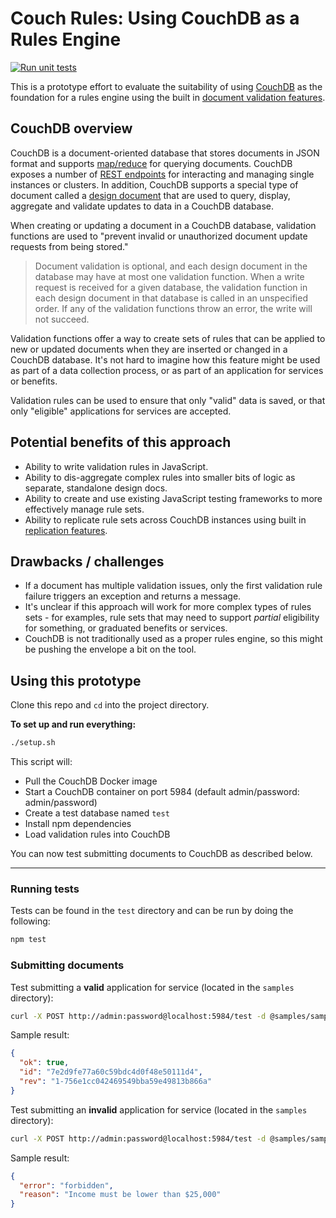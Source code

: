 # Couch Rules: Using CouchDB as a Rules Engine

[![Run unit tests](https://github.com/mheadd/couch-rules-engine/actions/workflows/tests.yml/badge.svg)](https://github.com/mheadd/couch-rules-engine/actions/workflows/tests.yml)

This is a prototype effort to evaluate the suitability of using [CouchDB](http://couchdb.apache.org/) as the foundation for a rules engine using the built in [document validation features](http://docs.couchdb.org/en/stable/ddocs/ddocs.html#validate-document-update-functions).

## CouchDB overview

CouchDB is a document-oriented database that stores documents in JSON format and supports [map/reduce]([http://docs.couchdb.org/en/2.2.0/ddocs/ddocs.html#view-functions](https://docs.couchdb.org/en/stable/ddocs/views/intro.html)) for querying documents. CouchDB exposes a number of [REST endpoints](https://docs.couchdb.org/en/latest/intro/api.html) for interacting and managing single instances or clusters. In addition, CouchDB supports a special type of document called a [design document](https://docs.couchdb.org/en/stable/api/ddoc/index.html) that are used to query, display, aggregate and validate updates to data in a CouchDB database.

When creating or updating a document in a CouchDB database, validation functions are used to "prevent invalid or unauthorized document update requests from being stored."

> Document validation is optional, and each design document in the database may have at most one validation function. When a write request is received for a given database, the validation function in each design document in that database is called in an unspecified order. If any of the validation functions throw an error, the write will not succeed.

Validation functions offer a way to create sets of rules that can be applied to new or updated documents when they are inserted or changed in a CouchDB database. It's not hard to imagine how this feature might be used as part of a data collection process, or as part of an application for services or benefits. 

Validation rules can be used to ensure that only "valid" data is saved, or that only "eligible" applications for services are accepted.

## Potential benefits of this approach

* Ability to write validation rules in JavaScript.
* Ability to dis-aggregate complex rules into smaller bits of logic as separate, standalone design docs.
* Ability to create and use existing JavaScript testing frameworks to more effectively manage rule sets.
* Ability to replicate rule sets across CouchDB instances using built in [replication features](https://docs.couchdb.org/en/stable/replication/index.html#replication).

## Drawbacks / challenges

* If a document has multiple validation issues, only the first validation rule failure triggers an exception and returns a message.
* It's unclear if this approach will work for more complex types of rules sets - for examples, rule sets that may need to support _partial_ eligibility for something, or graduated benefits or services.
* CouchDB is not traditionally used as a proper rules engine, so this might be pushing the envelope a bit on the tool.

## Using this prototype

Clone this repo and `cd` into the project directory.

**To set up and run everything:**

```bash
./setup.sh
```

This script will:

- Pull the CouchDB Docker image
- Start a CouchDB container on port 5984 (default admin/password: admin/password)
- Create a test database named `test`
- Install npm dependencies
- Load validation rules into CouchDB

You can now test submitting documents to CouchDB as described below.

---

### Running tests

Tests can be found in the `test` directory and can be run by doing the following:

```bash
npm test
```

### Submitting documents

Test submitting a **valid** application for service (located in the `samples` directory):

```bash
curl -X POST http://admin:password@localhost:5984/test -d @samples/sample_person_valid.json -H 'Content-type: application/json'
```

Sample result:

```json
{
  "ok": true,
  "id": "7e2d9fe77a60c59bdc4d0f48e50111d4",
  "rev": "1-756e1cc042469549bba59e49813b866a"
}
```

Test submitting an **invalid** application for service (located in the `samples` directory):

```bash
curl -X POST http://admin:password@localhost:5984/test -d @samples/sample_person_invalid.json -H 'Content-type: application/json'
```

Sample result:

```json
{
  "error": "forbidden",
  "reason": "Income must be lower than $25,000"
}
```
